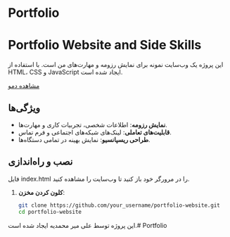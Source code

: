 ﻿# Portfolio


# Portfolio Website and Side Skills

این پروژه یک وب‌سایت نمونه برای نمایش رزومه و مهارت‌های من است. با استفاده از HTML، CSS و JavaScript ایجاد شده است.

[مشاهده دمو](https://portfolio-ten-coral-99.vercel.app/)

## ویژگی‌ها

- **نمایش رزومه**: اطلاعات شخصی، تجربیات کاری و مهارت‌ها.
- **قابلیت‌های تعاملی**: لینک‌های شبکه‌های اجتماعی و فرم تماس.
- **طراحی ریسپانسیو**: نمایش بهینه در تمامی دستگاه‌ها.

## نصب و راه‌اندازی

فایل index.html را در مرورگر خود باز کنید تا وب‌سایت را مشاهده کنید.

1. **کلون کردن مخزن**:
   ```bash
   git clone https://github.com/your_username/portfolio-website.git
   cd portfolio-website


این پروژه توسط علی میر محمدیه ایجاد شده است.# Portfolio
